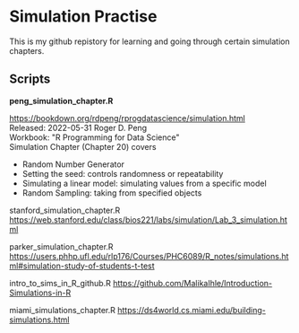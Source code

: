 # Simulation Practise 

This is my github repistory for learning and going through certain simulation chapters. 

## Scripts 

**__peng_simulation_chapter.R__**      

https://bookdown.org/rdpeng/rprogdatascience/simulation.html      
Released: 2022-05-31 Roger D. Peng     
Workbook: "R Programming for Data Science"     
Simulation Chapter (Chapter 20) covers   
- Random Number Generator
- Setting the seed: controls randomness or repeatability
- Simulating a linear model: simulating values from a specific model
- Random Sampling: taking from specified objects 

stanford_simulation_chapter.R
https://web.stanford.edu/class/bios221/labs/simulation/Lab_3_simulation.html


parker_simulation_chapter.R
https://users.phhp.ufl.edu/rlp176/Courses/PHC6089/R_notes/simulations.html#simulation-study-of-students-t-test


intro_to_sims_in_R_github.R
https://github.com/MalikaIhle/Introduction-Simulations-in-R

miami_simulations_chapter.R 
https://ds4world.cs.miami.edu/building-simulations.html


